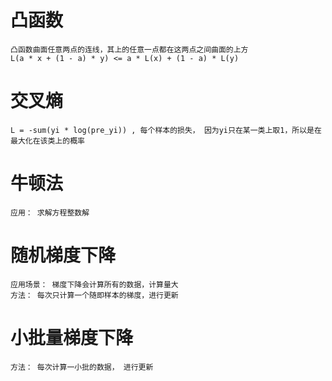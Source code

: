 # 凸函数
    凸函数曲面任意两点的连线，其上的任意一点都在这两点之间曲面的上方
    L(a * x + (1 - a) * y) <= a * L(x) + (1 - a) * L(y)

# 交叉熵
    L = -sum(yi * log(pre_yi)) , 每个样本的损失， 因为yi只在某一类上取1，所以是在最大化在该类上的概率

# 牛顿法
    应用： 求解方程整数解
    
# 随机梯度下降
    应用场景： 梯度下降会计算所有的数据，计算量大
    方法： 每次只计算一个随即样本的梯度，进行更新
    
# 小批量梯度下降
    方法： 每次计算一小批的数据， 进行更新
    

